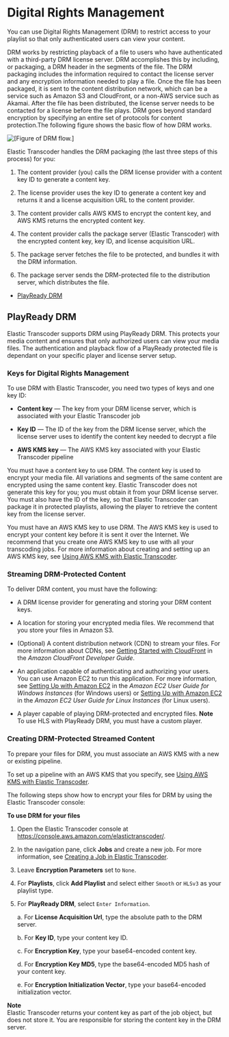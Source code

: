 # Digital Rights Management<a name="drm"></a>

You can use Digital Rights Management \(DRM\) to restrict access to your playlist so that only authenticated users can view your content\.

DRM works by restricting playback of a file to users who have authenticated with a third\-party DRM license server\. DRM accomplishes this by including, or packaging, a DRM header in the segments of the file\. The DRM packaging includes the information required to contact the license server and any encryption information needed to play a file\. Once the file has been packaged, it is sent to the content distribution network, which can be a service such as Amazon S3 and CloudFront, or a non\-AWS service such as Akamai\. After the file has been distributed, the license server needs to be contacted for a license before the file plays\. DRM goes beyond standard encryption by specifying an entire set of protocols for content protection\.The following figure shows the basic flow of how DRM works\.

![\[Figure of DRM flow.\]](http://docs.aws.amazon.com/elastictranscoder/latest/developerguide/)

Elastic Transcoder handles the DRM packaging \(the last three steps of this process\) for you:

1. The content provider \(you\) calls the DRM license provider with a content key ID to generate a content key\.

1. The license provider uses the key ID to generate a content key and returns it and a license acquisition URL to the content provider\.

1. The content provider calls AWS KMS to encrypt the content key, and AWS KMS returns the encrypted content key\.

1. The content provider calls the package server \(Elastic Transcoder\) with the encrypted content key, key ID, and license acquisition URL\.

1. The package server fetches the file to be protected, and bundles it with the DRM information\.

1. The package server sends the DRM\-protected file to the distribution server, which distributes the file\.


+ [PlayReady DRM](#play-ready)

## PlayReady DRM<a name="play-ready"></a>

Elastic Transcoder supports DRM using PlayReady DRM\.  This protects your media content and ensures that only authorized users can view your media files\. The authentication and playback flow of a PlayReady protected file is dependant on your specific player and license server setup\.

### Keys for Digital Rights Management<a name="drm-key-overview"></a>

To use DRM with Elastic Transcoder, you need two types of keys and one key ID:

+ **Content key** — The key from your DRM license server, which is associated with your Elastic Transcoder job

+ **Key ID** — The ID of the key from the DRM license server, which the license server uses to identify the content key needed to decrypt a file

+ **AWS KMS key** — The AWS KMS key associated with your Elastic Transcoder pipeline

You must have a content key to use DRM\. The content key is used to encrypt your media file\. All variations and segments of the same content are encrypted using the same content key\. Elastic Transcoder does not generate this key for you; you must obtain it from your DRM license server\. You must also have the ID of the key, so that Elastic Transcoder can package it in protected playlists, allowing the player to retrieve the content key from the license server\.

You must have an AWS KMS key to use DRM\. The AWS KMS key is used to encrypt your content key before it is sent it over the Internet\. We recommend that you create one AWS KMS key to use with all your transcoding jobs\. For more information about creating and setting up an AWS KMS key, see [Using AWS KMS with Elastic Transcoder](encryption.md#using-kms)\.

### Streaming DRM\-Protected Content<a name="drm-setup"></a>

To deliver DRM content, you must have the following:

+ A DRM license provider for generating and storing your DRM content keys\.

+ A location for storing your encrypted media files\. We recommend that you store your files in Amazon S3\.

+ \(Optional\) A content distribution network \(CDN\) to stream your files\. For more information about CDNs, see [Getting Started with CloudFront](http://docs.aws.amazon.com/AmazonCloudFront/latest/DeveloperGuide/programming-encryption.html) in the *Amazon CloudFront Developer Guide*\.

+ An application capable of authenticating and authorizing your users\. You can use Amazon EC2 to run this application\. For more information, see [Setting Up with Amazon EC2](http://docs.aws.amazon.com/AWSEC2/latest/WindowsGuide/concepts.html) in the *Amazon EC2 User Guide for Windows Instances* \(for Windows users\) or [Setting Up with Amazon EC2](http://docs.aws.amazon.com/AWSEC2/latest/UserGuide/concepts.html) in the *Amazon EC2 User Guide for Linux Instances* \(for Linux users\)\. 

+ A player capable of playing DRM\-protected and encrypted files\.
**Note**  
To use HLS with PlayReady DRM, you must have a custom player\.

### Creating DRM\-Protected Streamed Content<a name="drm-ets-setup"></a>

To prepare your files for DRM, you must associate an AWS KMS with a new or existing pipeline\.

To set up a pipeline with an AWS KMS that you specify, see [Using AWS KMS with Elastic Transcoder](encryption.md#using-kms)\.

The following steps show how to encrypt your files for DRM by using the Elastic Transcoder console:

**To use DRM for your files**

1. Open the Elastic Transcoder console at [https://console\.aws\.amazon\.com/elastictranscoder/](https://console.aws.amazon.com/elastictranscoder/)\.

1. In the navigation pane, click **Jobs** and create a new job\. For more information, see [Creating a Job in Elastic Transcoder](creating-jobs.md)\.

1. Leave **Encryption Parameters** set to `None`\.

1. For **Playlists**, click **Add Playlist** and select either `Smooth` or `HLSv3` as your playlist type\.

1. For **PlayReady DRM**, select `Enter Information`\.

   a\. For **License Acquisition Url**, type the absolute path to the DRM server\.

   b\. For **Key ID**, type your content key ID\.

   c\. For **Encryption Key**, type your base64\-encoded content key\.

   d\. For **Encryption Key MD5**, type the base64\-encoded MD5 hash of your content key\.

   e\. For **Encryption Initialization Vector**, type your base64\-encoded initialization vector\.

**Note**  
Elastic Transcoder returns your content key as part of the job object, but does not store it\. You are responsible for storing the content key in the DRM server\.